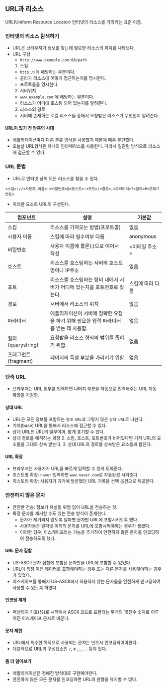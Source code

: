 ## URL과 리소스
URL(Uniform Resource Locator) 인터넷의 리소스를 가리키는 표준 이름.

### 인터넷의 리소스 탐색하기
- URL은 브라우저가 정보를 찾는데 필요한 리소스의 위치를 나타낸다.
- URL 구성
  - `http://www.example.com:80/path`
  1. 스킴
    - `http://`에 해당하는 부분이다.
    - 클라가 리소스에 어떻게 접근하는지를 명시한다.
    - 프로토콜을 명시한다.
  2. 서버위치
    - `www.example.com` 에 해당하는 부분이다.
    - 리소스가 어디에 호스팅 되어 있는지를 알려준다.
  3. 리소스의 경로
    - 서버에 존재하는 로컬 리소스들 중에서 요청받은 리소스가 무엇인지 알려준다.

#### URL이 있기 전 암흑의 시대
- 애플리케이션마다 다른 분류 방식을 사용했기 때문에 매우 불편했다.
- 오늘날 URL형식은 하나의 인터페이스를 사용한다. 따라서 일관된 방식으로 리소스에 접근할 수 있다.

### URL 문법
- URL로 인터넷 상의 모든 리소스를 찾을 수 있다.
```
<스킴>://<사용자_이름>:<비밀번호>@<호스트>:<포트>/<경로>;<파라미터>?<질의>#<프래그먼트>
```
- 이러한 요소로 URL이 구성된다.

| 컴포넌트            | 설명                                               | 기본값       |
|-----------------|--------------------------------------------------|-----------|
| 스킴              | 리소스를 가져오는 방법(프로토콜)                               | 없음        |
| 사용자 이름          | 스킴에 따라 필수여부 다름                                   | anonymous |
| 비밀번호            | 사용자 이름에 콜론(:)으로 이어서 작성                           | <이메일 주소>  |
| 호스트             | 리소스를 호스팅하는 서버의 호스트명이나 IP주소                       | 없음        |
| 포트              | 리소스를 호스팅하는 장비 내에서 서버가 어디에 있는지를 포트번호로 찾는다.        | 스킴에 따라 다름 |
| 경로              | 서버에서 리소스의 위치                                     | 없음        |
| 파라미터            | 애플리케이션이 서버에 정확한 요청을 하기 위해 필요한 입력 파라미터를 받는 데 사용함. | 없음        |
| 질의(querystring) | 요청받을 리소스 형식의 범위를 좁히기 위함.                         | 없음        |
| 프래그먼트(fragment) | 페이지의 특정 부분을 가리키기 위함                              | 없음        |
### 단축 URL
- 브라우저는 URL 일부를 입력하면 나머지 부분을 자동으로 입력해주는 URL 자동 확장을 지원함.

#### 상대 URL
- URL은 모든 정보를 포함하는 `절대 URL`과 그렇지 않은 `상대 URL`로 나뉜다.
- 기저(base) URL을 통해서 리소스에 접근할 수 있다.
- 상대 URL은 URL의 일부이며, 짧게 표기할 수 있다.
- 상대 경로를 해석하는 과정
  2. 스킴, 호스트, 포트번호가 비어있다면 기저 URL의 요소들을 그대로 상속 받는다.
  3. 상대 URL의 경로를 상속받은 요소들과 합친다.

#### URL 확장
- 브라우저는 사용자가 URL을 빠르게 입력할 수 있게 도와준다.
- 호스트명 확장: `naver` 입력하면 `www.naver.com`로 자동완성 시켜준다.
- 히스토리 확장: 사용자가 과거에 방문했던 URL 기록을 선택 옵션으로 제공한다.

### 안전하지 않은 문자
- 안전한 전송: 정보가 유실될 위험 없이 URL을 전송하는 것.
- 특정 문자를 제거할 수도 있는 전송 방식이 존재한다.
  - 문자가 제거되지 않도록 알파벳 문자만 URL에 포함시키도록 했다.
  - 사용자들은 알파벳 이외의 문자를 URL에 포함시켜야하는 경우가 생겼다.
  - 이러한 경우, 이스케이프라는 기능을 추가하여 안전하지 않은 문자를 인코딩하여 전송하도록 했다.

#### URL 문자 집합
- US-ASCII 문자 집합에 포함된 문자만을 URL에 포함할 수 있었다.
- URL이 특정 이진 데이터를 포함해야하는 경우 또는 다른 문자를 사용해야하는 경우가 있었다.
- 이스케이프를 통해서 US-ASCII에서 허용하지 않는 문자들을 안전하게 인코딩하여 사용할 수 있도록 하였다.

#### 인코딩 체계
- 퍼센티지 기호(%)로 시작해서 ASCII 코드로 표현되는 두개의 16진수 숫자로 이루어진 이스케이프 문자로 바꾼다.

#### 문자 제한
- URL에서 특수한 목적으로 사용되는 문자는 반드시 인코딩되어야한다.
- 대표적으로 URL의 구성요소인 `/`, `#` ,`.`, `..` 등이 있다.

#### 좀 더 알아보기
- 애플리케이션은 정해진 방식대로 구현해야한다.
- 안전하지 않은 모든 문자를 인코딩하면 URL의 원형을 유지할 수 있다.
